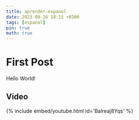 ```yaml
---
title: aprender-espanol
date: 2023-09-16 18:15 +0300
tags: [espanol]
pin: true
math: true
---
```


# First Post

Hello World!

## Video

{% include embed/youtube.html id='Balreaj8Yqs' %}

